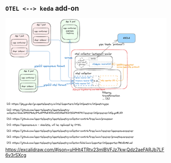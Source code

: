 ## `OTEL <--> keda` add-on

![diagram](./diagram.png "Diagram")
https://excalidraw.com/#json=uHHt4TRtv23mlBVFJz7kw,Qdz2aeFARJb7LF6v3rSXcg

